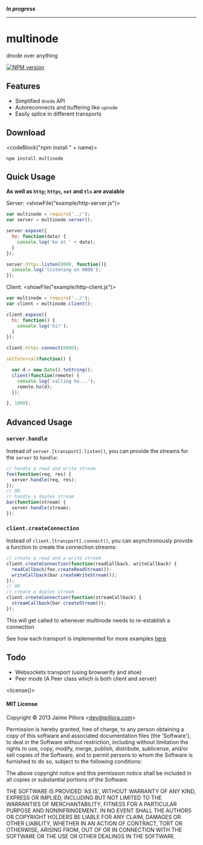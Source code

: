 
***In progress***

--------------

# <name>multinode</end>

<description>dnode over anything</end>

<!--
[![Build Status](https://travis-ci.org/visionmedia/jade.png?branch=master)](https://travis-ci.org/visionmedia/jade)
[![Dependency Status](https://gemnasium.com/visionmedia/jade.png)](https://gemnasium.com/visionmedia/jade)
-->
[![NPM version](https://nodei.co/npm/multinode.png)](https://npmjs.org/package/multinode)

## Features

* Simplified `dnode` API
* Autoreconnects and buffering like `upnode`
* Easily splice in different transports

## Download

<codeBlock("npm install " + name)>
```
npm install multinode
```
</end>

## Quick Usage

**As well as `http`; `https`, `net` and `tls` are avaiable**

Server:
<showFile("example/http-server.js")>
``` javascript
var multinode = require('../');
var server = multinode.server();

server.expose({
  ho: function(date) {
    console.log('ho at ' + date);
  }
});

server.https.listen(8000, function(){
  console.log('listening on 8000');
});
```
</end>

Client:
<showFile("example/http-client.js")>
``` javascript
var multinode = require('../');
var client = multinode.client();

client.expose({
  hi: function() {
    console.log('hi!');
  }
});

client.https.connect(8000);

setInterval(function() {

  var d = new Date().toString();
  client(function(remote) {
    console.log('calling ho...');
    remote.ho(d);
  });

}, 1000);
```
</end>

## Advanced Usage

### `server.handle`

Instead of `server.[transport].listen()`, you can
provide the streams for the `server` to `handle`:

``` javascript
// handle a read and write stream
foo(function(req, res) {
  server.handle(req, res);
});
// OR
// handle a duplex stream
bar(function(stream) {
  server.handle(stream);
});
```

### `client.createConnection`

Instead of `client.[transport].connect()`, you can asynchronously 
provide a function to create the connection streams:

``` javascript
// create a read and a write stream
client.createConnection(function(readCallback, writeCallback) {
  readCallback(foo.createReadStream());
  writeCallback(bar.createWriteStream());
});
// OR
// create a duplex stream
client.createConnection(function(streamCallback) {
  streamCallback(bar.createStream());
});
```

This will get called to whenever <name>multinode</end>
needs to re-establish a connection

See how each transport is implemented for more
examples [here](src/transports)

## Todo

* Websockets transport (using browserify and shoe)
* Peer mode (A Peer class which is both client and server)

<license()>
#### MIT License

Copyright &copy; 2013 Jaime Pillora &lt;dev@jpillora.com&gt;

Permission is hereby granted, free of charge, to any person obtaining
a copy of this software and associated documentation files (the
'Software'), to deal in the Software without restriction, including
without limitation the rights to use, copy, modify, merge, publish,
distribute, sublicense, and/or sell copies of the Software, and to
permit persons to whom the Software is furnished to do so, subject to
the following conditions:

The above copyright notice and this permission notice shall be
included in all copies or substantial portions of the Software.

THE SOFTWARE IS PROVIDED 'AS IS', WITHOUT WARRANTY OF ANY KIND,
EXPRESS OR IMPLIED, INCLUDING BUT NOT LIMITED TO THE WARRANTIES OF
MERCHANTABILITY, FITNESS FOR A PARTICULAR PURPOSE AND NONINFRINGEMENT.
IN NO EVENT SHALL THE AUTHORS OR COPYRIGHT HOLDERS BE LIABLE FOR ANY
CLAIM, DAMAGES OR OTHER LIABILITY, WHETHER IN AN ACTION OF CONTRACT,
TORT OR OTHERWISE, ARISING FROM, OUT OF OR IN CONNECTION WITH THE
SOFTWARE OR THE USE OR OTHER DEALINGS IN THE SOFTWARE.
</end>
